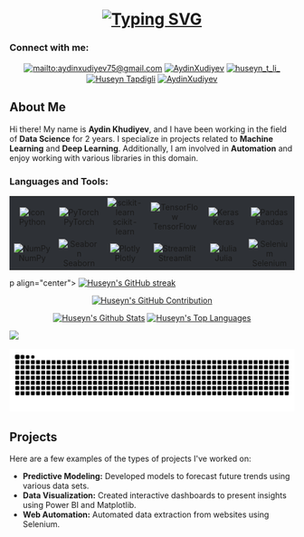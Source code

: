 <h1 align="center">
  <a href="https://git.io/typing-svg"><img src="https://readme-typing-svg.demolab.com?    font=Sixtyfour&size=17&pause=1000&color=AAD102&center=true&vCenter=true&random=false&width=435&height=105&lines=Hi+%F0%9F%91%8B%2CI'am+Aydin+Khudiyev;Data+Scientist" alt="Typing SVG" /></a>
</h1>

<h3 align="left">Connect with me:</h3>
<p align="center">
<a href="mailto:aydinxudiyev75@gmail.com" target="blank"><img align="center"
src="https://upload.wikimedia.org/wikipedia/commons/8/8c/Gmail_Icon_%282013-2020%29.svg"
alt="mailto:aydinxudiyev75@gmail.com" height="30" width="40" /></a>
<a href="https://www.facebook.com/AydınXudiyev/" target="blank"><img align="center"
src="https://raw.githubusercontent.com/rahuldkjain/github-profile-readme-generator/master/src/images/icons/Social/facebook.svg"
alt="AydinXudiyev" height="30" width="40" /></a>
<a href="https://instagram.com/aydinxs" target="blank"><img align="center"
src="https://raw.githubusercontent.com/rahuldkjain/github-profile-readme-generator/master/src/images/icons/Social/instagram.svg"
alt="huseyn_t_li_" height="30" width="40" /></a>
<a href="https://discord.gg/AydinXudiyev#9261" target="blank"><img align="center"
src="https://raw.githubusercontent.com/rahuldkjain/github-profile-readme-generator/master/src/images/icons/Social/discord.svg"
alt="Huseyn Tapdigli" height="40" width="40" /></a>
<a href="https://www.linkedin.com/in/Aydin-Xudiyev/" target="blank"><img align="center"
src="https://raw.githubusercontent.com/rahuldkjain/github-profile-readme-generator/master/src/images/icons/Social/linked-in-alt.svg"
alt="AydinXudiyev" height="30" width="40" /></a>
</p>

## About Me
Hi there! My name is **Aydin Khudiyev**, and I have been working in the field of **Data Science** for 2 years. I specialize in projects related to **Machine Learning** and **Deep Learning**. Additionally, I am involved in **Automation** and enjoy working with various libraries in this domain.

<h3 align="left">Languages and Tools:</h3>

<table align="center" style="background-color:#2e3136">
  <tr>
    <td align="center" width="96">
      <img src="https://techstack-generator.vercel.app/python-icon.svg" alt="icon" width="60" height="65" />
      <br>Python
    </td>
    <td align="center" width="96">
      <img src="https://skillicons.dev/icons?i=pytorch" width="65" height="65" alt="PyTorch" />
      <br>PyTorch
    </td>
    <td align="center" width="96">
      <img src="https://upload.wikimedia.org/wikipedia/commons/0/05/Scikit_learn_logo_small.svg" width="65" height="65" alt="scikit-learn" />
      <br>scikit-learn
    </td>
    <td align="center" width="96">
      <img src="https://skillicons.dev/icons?i=tensorflow" width="65" height="65" alt="TensorFlow" />
      <br>TensorFlow
    </td>
    <td align="center" width="96">
      <img src="https://upload.wikimedia.org/wikipedia/commons/a/ae/Keras_logo.svg" width="65" height="65" alt="Keras" />
      <br>Keras
    </td>
    <td align="center" width="96">
      <img src="https://icon.icepanel.io/Technology/png-shadow-512/Pandas.png" width="48" height="48" alt="Pandas" />
      <br>Pandas
    </td>
  </tr>
  <tr>
    <td align="center" width="96">
      <img src="https://icon.icepanel.io/Technology/svg/NumPy.svg" width="65" height="65" alt="NumPy" />
      <br>NumPy
    </td>
    <td align="center" width="96">
      <img src="https://seaborn.pydata.org/_static/logo-wide-lightbg.svg" width="65" height="65" alt="Seaborn" />
      <br>Seaborn
    </td>
     <td align="center" width="96">
      <img src="https://avatars.githubusercontent.com/u/5997976?s=200&v=4" width="65" height="65" alt="Plotly" />
      <br>Plotly
    </td>
    <td align="center" width="96">
      <img src="https://streamlit.io/images/brand/streamlit-logo-primary-colormark-darktext.png" width="65" height="65" alt="Streamlit" />
      <br>Streamlit
    </td>
    <td align="center" width="96">
      <img src="https://skillicons.dev/icons?i=julia" width="65" height="65" alt="Julia" />
      <br>Julia
    </td>
     <td align="center" width="96">
      <img src="https://upload.wikimedia.org/wikipedia/commons/d/d5/Selenium_Logo.png" width="65" height="65" alt="Selenium" />
      <br>Selenium
    </td>
  </tr>
</table> 

p align="center">
  <a href="https://github.com/huseynt">
    <img src="https://github-readme-streak-stats.herokuapp.com/?user=huseynt&theme=merko" alt="Huseyn's GitHub streak"/>
  </a>
</p>

<p align="center">
  <a href="https://github.com/huseynt">
    <img src="https://github-profile-summary-cards.vercel.app/api/cards/profile-details?username=huseynt&theme=merko" alt="Huseyn's GitHub Contribution"/>
  </a>
</p>

<p align="center"> 
  <a href="https://github.com/huseynt"><img alt="Huseyn's Github Stats" src="https://denvercoder1-github-readme-stats.vercel.app/api?username=huseynt&show_icons=true&count_private=true&theme=merko" height="192px" width="49.7%"/></a>
  <a href="https://github.com/huseynt"><img alt="Huseyn's Top Languages" src="https://denvercoder1-github-readme-stats.vercel.app/api/top-langs/?username=huseynt&langs_count=8&layout=compact&theme=merko" height="192px" width="max-content"/></a>
</p>


<a align="center" href="https://github.com/huseynt">
  <img src="https://github-readme-activity-graph.vercel.app/graph?username=huseynt&bg_color=0D1117&color=abd200&line=abd200&point=7F3FBF&area_color=FFFFFF&title_color=abd200&area=true">
</a>




<p align="center"><img src="https://raw.githubusercontent.com/Deri-Kurniawan/Deri-Kurniawan/output/github-snake.svg"/></p>


## Projects
Here are a few examples of the types of projects I've worked on:
- **Predictive Modeling:** Developed models to forecast future trends using various data sets.
- **Data Visualization:** Created interactive dashboards to present insights using Power BI and Matplotlib.
- **Web Automation:** Automated data extraction from websites using Selenium.
